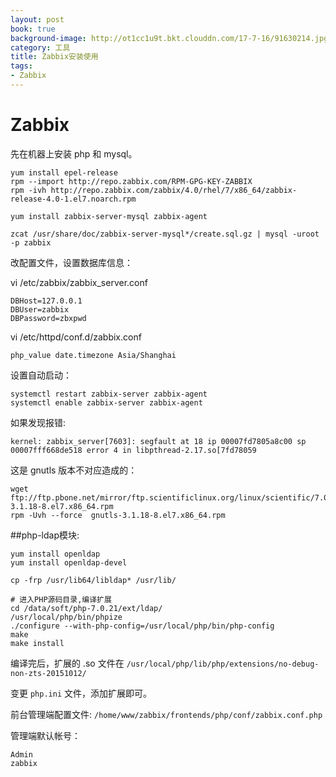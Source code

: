 ```yaml
---
layout: post
book: true
background-image: http://ot1cc1u9t.bkt.clouddn.com/17-7-16/91630214.jpg
category: 工具
title: Zabbix安装使用
tags:
- Zabbix
---
```


Zabbix
===

先在机器上安装 php 和 mysql。

```
yum install epel-release
rpm --import http://repo.zabbix.com/RPM-GPG-KEY-ZABBIX
rpm -ivh http://repo.zabbix.com/zabbix/4.0/rhel/7/x86_64/zabbix-release-4.0-1.el7.noarch.rpm

yum install zabbix-server-mysql zabbix-agent

zcat /usr/share/doc/zabbix-server-mysql*/create.sql.gz | mysql -uroot -p zabbix
```

改配置文件，设置数据库信息：

vi /etc/zabbix/zabbix_server.conf

```
DBHost=127.0.0.1
DBUser=zabbix
DBPassword=zbxpwd
```

vi /etc/httpd/conf.d/zabbix.conf

```
php_value date.timezone Asia/Shanghai
```

设置自动启动：

```
systemctl restart zabbix-server zabbix-agent
systemctl enable zabbix-server zabbix-agent
```

如果发现报错:

```
kernel: zabbix_server[7603]: segfault at 18 ip 00007fd7805a8c00 sp 00007fff668de518 error 4 in libpthread-2.17.so[7fd78059
```

这是 gnutls 版本不对应造成的：

```
wget ftp://ftp.pbone.net/mirror/ftp.scientificlinux.org/linux/scientific/7.0/x86_64/os/Packages/gnutls-3.1.18-8.el7.x86_64.rpm
rpm -Uvh --force  gnutls-3.1.18-8.el7.x86_64.rpm
```

##php-ldap模块:

```
yum install openldap
yum install openldap-devel

cp -frp /usr/lib64/libldap* /usr/lib/

# 进入PHP源码目录,编译扩展
cd /data/soft/php-7.0.21/ext/ldap/
/usr/local/php/bin/phpize
./configure --with-php-config=/usr/local/php/bin/php-config
make
make install
```

编译完后，扩展的 .so 文件在 ```/usr/local/php/lib/php/extensions/no-debug-non-zts-20151012/```

变更 ```php.ini``` 文件，添加扩展即可。

前台管理端配置文件:
```/home/www/zabbix/frontends/php/conf/zabbix.conf.php```

管理端默认帐号：

```
Admin
zabbix
```